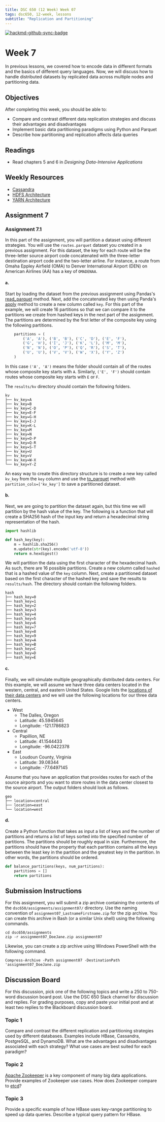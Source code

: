 ```yaml
---
title: DSC 650 (12 Week) Week 07
tags: dsc650, 12-week, lessons
subtitle: "Replication and Partitioning"
---
```


[![hackmd-github-sync-badge](https://hackmd.io/oszN76ysSVKXtCW5ghJmvg/badge)](https://hackmd.io/oszN76ysSVKXtCW5ghJmvg)

# Week 7

In previous lessons, we covered how to encode data in different formats and the basics of different query languages.  Now, we will discuss how to handle distributed datasets by replicated data across multiple nodes and partitioning data. 

## Objectives

After completing this week, you should be able to:

* Compare and contrast different data replication strategies and discuss their advantages and disadvantages
* Implement basic data partitioning paradigms using Python and Parquet
* Describe how partitioning and replication affects data queries

## Readings

* Read chapters 5 and 6 in *Designing Data-Intensive Applications*

## Weekly Resources

* [Cassandra][cassandra-architecture]
* [HDFS Architecture][hdfs-architecture]
* [YARN Architecture][yarn-architecture]

## Assignment 7

### Assignment 7.1

In this part of the assignment, you will partition a dataset using different strategies.  You will use the `routes.parquet` dataset you created in a previous assignment. For this dataset, the key for each route will be the three-letter source airport code concatenated with the three-letter destination airport code and the two-letter airline.  For instance, a route from Omaha Eppley Airfield (OMA) to Denver International Airport (DEN) on American Airlines (AA) has a key of `OMADENAA`.  

#### a. 

Start by loading the dataset from the previous assignment using Pandas's [read_parquet][pandas-read-parquet] method. Next, add the concatenated key then using Panda's [apply][pandas-apply] method to create a new column called `key`. For this part of the example, we will create 16 partitions so that we can compare it to the partitions we create from hashed keys in the next part of the assignment.  The partitions are determined by the first letter of the composite key using the following partitions. 

```python
    partitions = (
        ('A', 'A'), ('B', 'B'), ('C', 'D'), ('E', 'F'),
        ('G', 'H'), ('I', 'J'), ('K', 'L'), ('M', 'M'),
        ('N', 'N'), ('O', 'P'), ('Q', 'R'), ('S', 'T'),
        ('U', 'U'), ('V', 'V'), ('W', 'X'), ('Y', 'Z')
    )
```

In this case `('A', 'A')` means the folder should contain all of the routes whose composite key starts with `A`.  Similarly, `('E', 'F')` should contain routes whose composite key starts with `E` or `F`. 

The `results/kv` directory should contain the following folders.

```shell
kv
├── kv_key=A
├── kv_key=B
├── kv_key=C-D
├── kv_key=E-F
├── kv_key=G-H
├── kv_key=I-J
├── kv_key=K-L
├── kv_key=M
├── kv_key=N
├── kv_key=O-P
├── kv_key=Q-R
├── kv_key=S-T
├── kv_key=U
├── kv_key=V
├── kv_key=W-X
└── kv_key=Y-Z
```

An easy way to create this directory structure is to create a new key called `kv_key` from the `key` column and use the [to_parquet][pandas-to-parquet] method with `partition_cols=['kv_key']` to save a partitioned dataset. 

#### b. 

Next, we are going to partition the dataset again, but this time we will partition by the hash value of the key.  The following is a function that will create a SHA256 hash of the input key and return a hexadecimal string representation of the hash. 

```python
import hashlib

def hash_key(key):
    m = hashlib.sha256()
    m.update(str(key).encode('utf-8'))
    return m.hexdigest()
```

We will partition the data using the first character of the hexadecimal hash.  As such, there are 16 possible partitions. Create a new column called `hashed` that is a hashed value of the `key` column.  Next, create a partitioned dataset based on the first character of the hashed key and save the results to `results/hash`.  The directory should contain the following folders. 

```shell 
hash
├── hash_key=0
├── hash_key=1
├── hash_key=2
├── hash_key=3
├── hash_key=4
├── hash_key=5
├── hash_key=6
├── hash_key=7
├── hash_key=8
├── hash_key=9
├── hash_key=A
├── hash_key=B
├── hash_key=C
├── hash_key=D
├── hash_key=E
```

#### c. 

Finally, we will simulate multiple geographically distributed data centers. For this example, we will assume we have three data centers located in the western, central, and eastern United States.  Google lists the [locations of their data centers][google-datacenters] and we will use the following locations for our three data centers. 

* West
  * The Dalles, Oregon
  * Latitude: 45.5945645
  * Longitude: -121.1786823
* Central
  * Papillion, NE
  * Latitude: 41.1544433
  * Longitude: -96.0422378
* East
  * Loudoun County, Virginia
  * Latitude: 39.08344
  * Longitude: -77.6497145

Assume that you have an application that provides routes for each of the source airports and you want to store routes in the data center closest to the source airport.  The output folders should look as follows. 

```shell
geo
├── location=central
├── location=east
└── location=west
```

#### d. 

Create a Python function that takes as input a list of keys and the number of partitions and returns a list of keys sorted into the specified number of partitions. The partitions should be roughly equal in size. Furthermore, the partitions should have the property that each partition contains all the keys between the least key in the partition and the greatest key in the partition.  In other words, the partitions should be ordered.  

```python
def balance_partitions(keys, num_partitions):
    partitions = []
    return partitions
```

## Submission Instructions

For this assignment, you will submit a zip archive containing the contents of the `dsc650/assignments/assignment07/` directory. Use the naming convention of `assignment07_LastnameFirstname.zip` for the zip archive. You can create this archive in Bash (or a similar Unix shell) using the following commands. 

```shell
cd dsc650/assignments
zip -r assignment07_DoeJane.zip assignment07
```

Likewise, you can create a zip archive using Windows PowerShell with the following command. 

```shell
Compress-Archive -Path assignment07 -DestinationPath 'assignment07_DoeJane.zip
```

## Discussion Board

For this discussion, pick one of the following topics and write a 250 to 750-word discussion board post. Use the DSC 650 Slack channel for discussion and replies.  For grading purposes, copy and paste your initial post and at least two replies to the Blackboard discussion board. 

### Topic 1
 
 Compare and contrast the different replication and partitioning strategies used by different databases.  Examples include HBase, Cassandra, PostgreSQL, and DynamoDB.  What are the advantages and disadvantages associated with each strategy?  What use cases are best suited for each paradigm? 

### Topic 2

[Apache Zookeeper][zookeeper] is a key component of many big data applications.  Provide examples of Zookeeper use cases.  How does Zookeeper compare to [etcd][etcd]? 

### Topic 3

Provide a specific example of how HBase uses key-range partitioning to speed up data queries.  Describe a typical query pattern for HBase. 

[arrow-parquet]: https://arrow.apache.org/docs/python/parquet.html#writing-to-partitioned-datasets
[cassandra-architecture]: https://cassandra.apache.org/doc/latest/architecture/index.html
[etcd]: https://etcd.io/
[hdfs-architecture]: https://hadoop.apache.org/docs/stable/hadoop-project-dist/hadoop-hdfs/HdfsDesign.html
[google-datacenters]: https://www.google.com/about/datacenters/locations/
[pandas-apply]: https://pandas.pydata.org/pandas-docs/stable/reference/api/pandas.DataFrame.apply.html
[pandas-read-parquet]: https://pandas.pydata.org/pandas-docs/stable/reference/api/pandas.read_parquet.html
[pandas-to-parquet]: https://pandas.pydata.org/pandas-docs/stable/reference/api/pandas.DataFrame.to_parquet.html
[yarn-architecture]: https://hadoop.apache.org/docs/stable/hadoop-yarn/hadoop-yarn-site/YARN.html
[zookeeper]: https://zookeeper.apache.org/